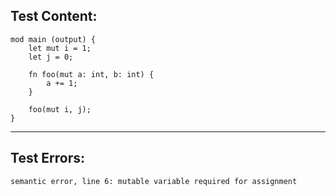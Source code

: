 
Test Content: 
-------------------------
```
mod main (output) { 
    let mut i = 1;
    let j = 0;

    fn foo(mut a: int, b: int) {
        a += 1;
    }

    foo(mut i, j);
}
```
------------------------

Test Errors:
-------------------------
```
semantic error, line 6: mutable variable required for assignment
```
